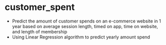 # customer_spent
* Predict the amount of customer spends on an e-commerce website in 1 year based on average session length, timed on app, time on website, and length of membership
* Using Linear Regression algorithm to predict yearly amount spend
